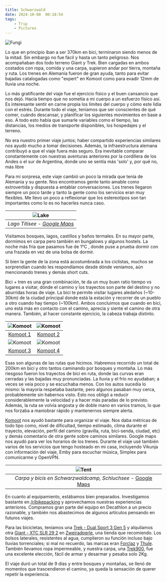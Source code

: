 ```yaml
---
title: Schwarzwald
date: 2024-10-08  00:18:54
tags:
    - Trip
    - Pictures
---
```


![Fungi](/images/posts/fungi.jpg)


Lo que en principio iban a ser 370km en bici, terminaron siendo menos de la mitad. Sin embargo no fue fácil y hasta un tanto peligroso. Nos acompañaban dos todo terreno Giant y Trek. Bien cargadas en ambos costados con ropa, comida y una carpa, supieron andar por tierra, montaña y ruta. Los trenes en Alemania fueron de gran ayuda, tanto para evitar bajadas catalogadas como "expert" en Komoot como para evadir 12mm de lluvia una noche. 

Lo más gratificante del viaje fue el ejercicio físico y el buen cansancio que nos dejó. Hacía tiempo que no sometía a mi cuerpo a un esfuerzo físico así. Es interesante sentir en carne propia los límites del cuerpo y cómo este lidia con el estrés. Durante todo el viaje, teníamos que ser conscientes de qué comer, cuándo descansar, y planificar los siguientes movimientos en base a eso. A todo esto había que sumarle variables como el tiempo, las distancias, los medios de transporte disponibles, los hospedajes y el terreno. 

No era nuestro primer viaje juntos; haber compartido experiencias similares nos ayudó mucho a tomar decisiones. Además, la infraestructura alemana contribuyó a que el viaje fuera más seguro. Era inevitable comparar constantemente con nuestras aventuras anteriores por la cordillera de los Andes o el sur de Argentina, donde uno se sentía más 'solo' y, por qué no, más libre

Para mi sorpresa, este viaje cambió un poco la mirada que tenía de Alemania y su gente. Nos encontramos gente tanto amable como extrovertida y dispuesta a entablar conversaciones. Los trenes llegaron siempre un poco tarde y tanto la gente como los servicios eran muy flexibles. Me llevo un poco a reflexionar que los estereotipos son tan importantes como lo es no hacerles nunca caso. 

|![Lake](/images/posts/lake.jpg) |
|:--:| 
| *Lago Titisee - [Google Maps](https://maps.app.goo.gl/wzwSDvtHGsXYsRzX6)* |

Visitamos bosques, lagos, castillos y baños termales. En su mayor parte, dormimos en carpa pero también en bungalows y algunos hostels. La noche más fría que pasamos fue de 1°C , donde puse a prueba dormir con una frazada en vez de una bolsa de dormir. 

Si bien la gente de la zona está acostumbrada a los ciclistas, muchos se sorprendían cuando les respondíamos desde dónde veníamos, aún mencionando trenes y demás short cuts.

Bici + tren es una gran combinación, te da un muy buen ratio tiempo vs lugares a visitar, dónde el camino y los trayectos son parte del destino y no aburridas horas de viaje. La bici te permite visitar lugares aledaños (~10-30km) de la ciudad principal donde está la estación y recorrer de un pueblo a otro cuando hay tiempo (~100km). Ambos concluimos que cuando en bici, uno está más en contacto con el camino, aprecia y siente el camino de otra manera. También, al hacer constante ejercicio, la cabeza trabaja distinto. 

| ![Komoot](/images/posts/kamoot1.png) | ![Komoot](/images/posts/kamoot2.png)|
|:--:|:--:|
| [Komoot 1](https://www.komoot.com/tour/1885819816) | [Komoot 2](https://www.komoot.com/tour/1882999499) |
| ![Komoot](/images/posts/kamoot3.png)|![Komoot](/images/posts/kamoot4.png)|
| [Komoot 3](https://www.komoot.com/tour/1884092227) | [Komoot 4](https://www.komoot.com/tour/1883087267) |

Esas son algunas de las rutas que hicimos. Habremos recorrido un total de 200km en bici y otro tantos caminando por bosques y montaña. Lo más riesgoso fueron los trayectos de bici en ruta, donde las curvas eran cerradas y las bajadas muy pronunciadas. La lluvia y el frío no ayudaban; a veces se veía poco y se escuchaba menos. Con los autos sucedía lo mismo: la mayoría respetaba bastante, pero algunos pasaban muy cerca, probablemente sin habernos visto. Esto nos obligó a reducir considerablemente la velocidad y a hacer más paradas de lo previsto. Además, la ruta se volvía angosta y de doble mano en varios tramos, lo que nos forzaba a maniobrar rápido y mantenernos siempre alerta.

[Komoot](www.komoot.com) nos ayudó bastante para organizar el viaje. Nos daba métricas de todo tipo como, nivel de dificultad, tiempo estimado, clima durante el trayecto, elevación, perfil del camino (gravilla, ruta, bici-senda, ciudad, etc) y demás comentario de otra gente sobre caminos similares. Google maps nos ayudó para ver los horarios de los trenes. Durante el viaje usé también varios de los servicios que tengo hosteado en mi casa, incluyendo Vikunja con información del viaje, Emby para escuchar música, Simplex para comunicarme y OpenVPN.

|![Tent](/images/posts/tent.jpg) |
|:--:| 
| *Carpa y bicis en Schwarzwaldcamp, Schluchsee* - [Google Maps](https://maps.app.goo.gl/98Lz5qJ6R1bqxjp4A) |

En cuanto al equipamiento, estábamos bien preparados. Investigamos bastante en [/r/bikepacking](https://www.reddit.com/r/bikepacking/) y aprovechamos nuestras experiencias anteriores. Compramos gran parte del equipo en Decathlon a un precio razonable, y también nos abastecimos de algunos artículos pensando en futuros viajes.

Para las bicicletas, teníamos una [Trek - Dual Sport 3 Gen 5](https://www.trekbikes.com/us/en_US/bikes/hybrid-bikes/dual-sport-bikes/dual-sport/dual-sport-3-gen-5/p/36826/) y alquilamos otra [Giant - XTC SLR 29 2](https://www.giant-bicycles.com/us/xtc-slr-29-2-2021) en [Zweiradperle](zweiradperle.hamburg), una tienda que recomiendo. Los bolsos laterales, resistentes al agua, cumplieron su función incluso bajo lluvias torrenciales; si mal no recuerdo, las marcas eran [Forclaz](https://www.decathlon.com/collections/forclaz) y [Thule](https://www.thule.com/en-us/bike-packs-bags-and-racks/panniers-and-bike-bags/thule-shield-pannier-25l-_-3204209). También llevamos ropa impermeable, y nuestra carpa, una [Trek900](https://www.decathlon.es/es/p/tienda-de-campana-domo-2-personas-de-trekking-forclaz-trek900/_/R-p-301558), fue una excelente elección, fácil de armar y desarmar y pesaba solo 2Kg.

El viaje duró un total de 9 días y entre bosques y montañas, se llenó de momentos que trascendieron el camino, ya queda la sensación de querer repetir la experiencia.
